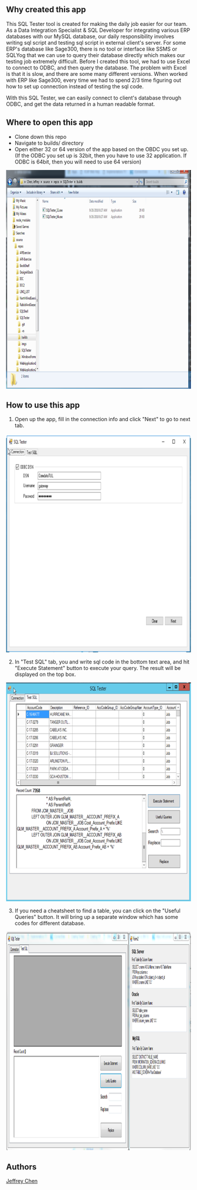 ## Why created this app
This SQL Tester tool is created for making the daily job easier for our team. As a Data Integration Specialist & SQL Developer for integrating various ERP databases with our MySQL database, our daily responsibility involves writing sql script and testing sql script in external client's server. For some ERP's database like Sage300, there is no tool or interface like SSMS or SQLYog that we can use to query their database directly which makes our testing job extremely difficult. Before I created this tool, we had to use Excel to connect to ODBC, and then query the database. The problem with Excel is that it is slow, and there are some many different versions. When worked with ERP like Sage300, every time we had to spend 2/3 time figuring out how to set up connection instead of testing the sql code.

With this SQL Tester, we can easily connect to client's database through ODBC, and get the data returned in a human readable format.


## Where to open this app
- Clone down this repo
- Navigate to builds/ directory
- Open either 32 or 64 version of the app based on the OBDC you set up. (If the ODBC you set up is 32bit, then you have to use 32 application. If ODBC is 64bit, then you will need to use 64 version)
<img src="https://raw.githubusercontent.com/jeffreychen2016/SQLTester/master/imgs/SQLTester3.PNG" alt="alt text" width="865" height="595">

## How to use this app
1. Open up the app, fill in the connection info and click "Next" to go to next tab.
<img src="https://raw.githubusercontent.com/jeffreychen2016/SQLTester/master/imgs/SQLTester1.PNG" alt="alt text" width="865" height="595">

2. In "Test SQL" tab, you and write sql code in the bottom text area, and hit "Execute Statement" button to execute your query. The result will be displayed on the top box.
<img src="https://raw.githubusercontent.com/jeffreychen2016/SQLTester/master/imgs/SQLTester5.PNG" alt="alt text" width="865" height="595">

3. If you need a cheatsheet to find a table, you can click on the "Useful Queries" button. It will bring up a separate window which has some codes for different database.
<img src="https://raw.githubusercontent.com/jeffreychen2016/SQLTester/master/imgs/SQLTester4.PNG" alt="alt text" width="865" height="595">

## Authors
[Jeffrey Chen](https://github.com/jeffreychen2016)



